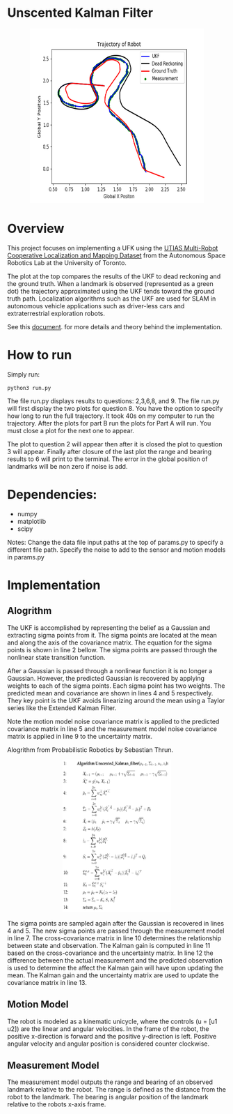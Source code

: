 # Unscented Kalman Filter

<p align="center">
  <img src="/media/ukflm.jpg" width="400" height="400"/>
</p>

# Overview
This project focuses on implementing a UFK using the [UTIAS Multi-Robot Cooperative Localization and Mapping Dataset](http://asrl.utias.utoronto.ca/datasets/mrclam/) from the Autonomous Space Robotics Lab at the University of Toronto.

The plot at the top compares the results of the UKF to dead reckoning and the ground truth. When a landmark is observed (represented as a green dot) the trajectory approximated using the UKF tends toward the ground truth path. Localization algorithms such as the UKF are used for SLAM in autonomous vehicle applications such as driver-less cars and extraterrestrial exploration robots.

See this [document](https://github.com/bostoncleek/Unscented-Kalman-Filter/blob/master/doc/ukf.pdf). for more details and theory behind the implementation.

# How to run
Simply run:
```
python3 run.py
```

The file run.py displays results to questions: 2,3,6,8, and 9. The file run.py will first display the two plots for question 8. You have the option to specify how long to run the full trajectory. It took 40s on my computer to run the trajectory. After the plots for part B run the plots for Part A will run. You must close a plot for the next one to appear.

The plot to question 2 will appear then after it is closed
the plot to question 3 will appear. Finally after closure of the last plot
the range and bearing results to 6 will print to the terminal. The error in
the global position of landmarks will be non zero if noise is add.

# Dependencies:
- numpy
- matplotlib
- scipy

Notes:
Change the data file input paths at the top of params.py to
specify a different file path. Specify the noise to add to the sensor and motion models in params.py

# Implementation
## Alogrithm
The UKF is accomplished by representing the belief as a Gaussian and extracting sigma points from it. The sigma points are located at the mean and along the axis of the covariance matrix. The equation for the sigma points is shown in line 2 bellow. The sigma points are passed through the nonlinear state transition function.

After a Gaussian is passed through a nonlinear function it is no longer a Gaussian. However, the predicted Gaussian is recovered by applying weights to each of the sigma points.  Each sigma point has two weights. The predicted mean and covariance are shown in lines 4 and 5 respectively. They key point is the UKF avoids linearizing around the mean using a Taylor series like the Extended Kalman Filter.

Note the motion model noise covariance matrix is applied to the predicted covariance matrix in line 5 and the measurement model noise covariance matrix is applied in line 9 to the uncertainty matrix.

Alogrithm from Probabilistic Robotics by Sebastian Thrun.

<p align="center">
  <img src="/media/ukfalgo.jpg" width="250" height="350"/>
</p>

The sigma points are sampled again after the Gaussian is recovered in lines 4 and 5. The new sigma points are passed through the measurement model in line 7. The cross-covariance matrix in line 10 determines the relationship between state and observation. The Kalman gain is computed in line 11 based on the cross-covariance and the uncertainty matrix. In line 12 the difference between the actual measurement and the predicted observation is used to determine the affect the Kalman gain will have upon updating the mean. The Kalman gain and the uncertainty matrix are used to update the covariance matrix in line 13.

## Motion Model
The robot is modeled as a kinematic unicycle, where the controls (u = [u1 u2]) are the linear and angular velocities. In the frame of the robot, the positive x-direction is forward and the positive y-direction is left. Positive angular velocity and angular position is considered counter clockwise.

## Measurement Model
The measurement model outputs the range and bearing of an observed landmark relative to the robot. The range is defined as the distance from the robot to the landmark. The bearing is angular position of the landmark relative to the robots x-axis frame. 
